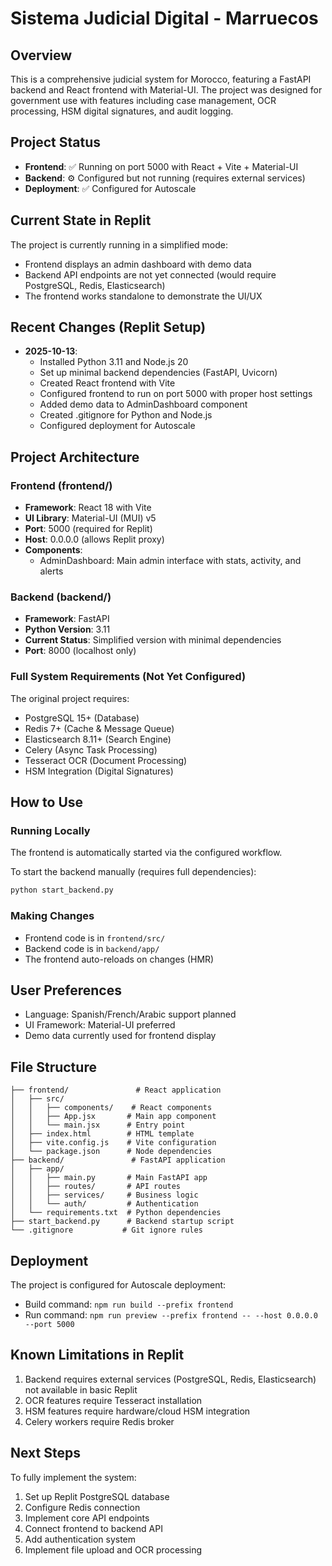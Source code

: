 # Sistema Judicial Digital - Marruecos

## Overview
This is a comprehensive judicial system for Morocco, featuring a FastAPI backend and React frontend with Material-UI. The project was designed for government use with features including case management, OCR processing, HSM digital signatures, and audit logging.

## Project Status
- **Frontend**: ✅ Running on port 5000 with React + Vite + Material-UI
- **Backend**: ⚙️ Configured but not running (requires external services)
- **Deployment**: ✅ Configured for Autoscale

## Current State in Replit
The project is currently running in a simplified mode:
- Frontend displays an admin dashboard with demo data
- Backend API endpoints are not yet connected (would require PostgreSQL, Redis, Elasticsearch)
- The frontend works standalone to demonstrate the UI/UX

## Recent Changes (Replit Setup)
- **2025-10-13**: 
  - Installed Python 3.11 and Node.js 20
  - Set up minimal backend dependencies (FastAPI, Uvicorn)
  - Created React frontend with Vite
  - Configured frontend to run on port 5000 with proper host settings
  - Added demo data to AdminDashboard component
  - Created .gitignore for Python and Node.js
  - Configured deployment for Autoscale

## Project Architecture

### Frontend (frontend/)
- **Framework**: React 18 with Vite
- **UI Library**: Material-UI (MUI) v5
- **Port**: 5000 (required for Replit)
- **Host**: 0.0.0.0 (allows Replit proxy)
- **Components**: 
  - AdminDashboard: Main admin interface with stats, activity, and alerts

### Backend (backend/)
- **Framework**: FastAPI
- **Python Version**: 3.11
- **Current Status**: Simplified version with minimal dependencies
- **Port**: 8000 (localhost only)

### Full System Requirements (Not Yet Configured)
The original project requires:
- PostgreSQL 15+ (Database)
- Redis 7+ (Cache & Message Queue)
- Elasticsearch 8.11+ (Search Engine)
- Celery (Async Task Processing)
- Tesseract OCR (Document Processing)
- HSM Integration (Digital Signatures)

## How to Use

### Running Locally
The frontend is automatically started via the configured workflow.

To start the backend manually (requires full dependencies):
```bash
python start_backend.py
```

### Making Changes
- Frontend code is in `frontend/src/`
- Backend code is in `backend/app/`
- The frontend auto-reloads on changes (HMR)

## User Preferences
- Language: Spanish/French/Arabic support planned
- UI Framework: Material-UI preferred
- Demo data currently used for frontend display

## File Structure
```
├── frontend/               # React application
│   ├── src/
│   │   ├── components/    # React components
│   │   ├── App.jsx       # Main app component
│   │   └── main.jsx      # Entry point
│   ├── index.html        # HTML template
│   ├── vite.config.js    # Vite configuration
│   └── package.json      # Node dependencies
├── backend/               # FastAPI application
│   ├── app/
│   │   ├── main.py       # Main FastAPI app
│   │   ├── routes/       # API routes
│   │   ├── services/     # Business logic
│   │   └── auth/         # Authentication
│   └── requirements.txt  # Python dependencies
├── start_backend.py      # Backend startup script
└── .gitignore           # Git ignore rules
```

## Deployment
The project is configured for Autoscale deployment:
- Build command: `npm run build --prefix frontend`
- Run command: `npm run preview --prefix frontend -- --host 0.0.0.0 --port 5000`

## Known Limitations in Replit
1. Backend requires external services (PostgreSQL, Redis, Elasticsearch) not available in basic Replit
2. OCR features require Tesseract installation
3. HSM features require hardware/cloud HSM integration
4. Celery workers require Redis broker

## Next Steps
To fully implement the system:
1. Set up Replit PostgreSQL database
2. Configure Redis connection
3. Implement core API endpoints
4. Connect frontend to backend API
5. Add authentication system
6. Implement file upload and OCR processing
